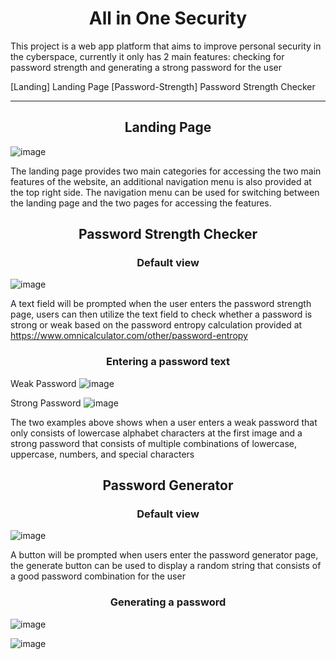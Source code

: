 <h1 align="center">All in One Security</h1>

This project is a web app platform that aims to improve personal security in the cyberspace, currently it only has 2 main features: checking for password strength and generating a strong password for the user 

[Landing] Landing Page
[Password-Strength] Password Strength Checker

-------
<h2 align="center">Landing Page</h2>

![image](https://user-images.githubusercontent.com/53087572/170997997-2ff71d74-a900-482a-a969-93781378b910.png)

The landing page provides two main categories for accessing the two main features of the website, 
an additional navigation menu is also provided at the top right side. The navigation menu can be used for switching
between the landing page and the two pages for accessing the features.

<h2 align="center">Password Strength Checker</h2>

<h3 align="center">Default view</h3>

![image](https://user-images.githubusercontent.com/53087572/170998558-00745f6c-d0f3-45b4-ab0e-50bb7b317dae.png)

A text field will be prompted when the user enters the password strength page, users can then utilize 
the text field to check whether a password is strong or weak based on the password entropy 
calculation provided at https://www.omnicalculator.com/other/password-entropy

<h3 align="center">Entering a password text</h3>

Weak Password
![image](https://user-images.githubusercontent.com/53087572/170998989-f96a91e4-d108-4546-8036-c1ee275aa680.png)

Strong Password 
![image](https://user-images.githubusercontent.com/53087572/170999383-2bdb603a-f0fc-4fbd-b33f-e797b9c1be0a.png)

The two examples above shows when a user enters a weak password that only consists of lowercase 
alphabet characters at the first image and a strong password that consists of multiple combinations 
of lowercase, uppercase, numbers, and special characters

<h2 align="center">Password Generator</h2>

<h3 align="center">Default view</h3>

![image](https://user-images.githubusercontent.com/53087572/171001319-d7b11239-aab2-4d3a-8357-81ac3337be4e.png)

A button will be prompted when users enter the password generator page, the generate button can be used 
to display a random string that consists of a good password combination for the user

<h3 align="center">Generating a password </h3>

![image](https://user-images.githubusercontent.com/53087572/171001717-4f1a32d7-5a83-400f-b9a8-4f517fe5a37d.png)

![image](https://user-images.githubusercontent.com/53087572/171001784-46eca2da-0600-49cd-a99f-448f1e166d7f.png)

